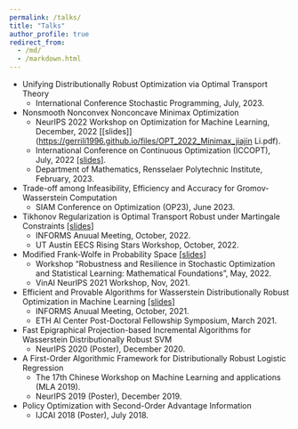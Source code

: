 ```yaml
---
permalink: /talks/
title: "Talks"
author_profile: true
redirect_from: 
  - /md/
  - /markdown.html
---
```


- Unifying Distributionally Robust Optimization via Optimal Transport Theory
    - International Conference Stochastic Programming, July, 2023. 
- Nonsmooth  Nonconvex Nonconcave Minimax Optimization
    - NeurIPS 2022 Workshop on Optimization for Machine Learning, December, 2022  [[slides]](https://gerrili1996.github.io/files/OPT_2022_Minimax_jiajin Li.pdf).
    - International Conference on Continuous Optimization (ICCOPT), July, 2022 [[slides]](https://gerrili1996.github.io/files/iccopt_2022_jiajin.pdf). 
    - Department of Mathematics, Rensselaer Polytechnic Institute, February, 2023.
- Trade-off among Infeasibility, Efficiency and Accuracy for Gromov-Wasserstein Computation
    - SIAM Conference on Optimization (OP23), June  2023. 
- Tikhonov Regularization is Optimal Transport Robust under Martingale Constraints [[slides]](https://gerrili1996.github.io/files/Slides_informs_martingale_2022.pdf)
    - INFORMS Anuual Meeting, October, 2022.
    - UT Austin EECS Rising Stars Workshop, October, 2022.
- Modified Frank-Wolfe in Probability Space [[slides]](https://gerrili1996.github.io/files/fw_erice_jiajin.pdf)
    - Workshop “Robustness and Resilience in Stochastic Optimization and Statistical Learning:
    Mathematical Foundations”, May, 2022.
    -  VinAI NeurIPS 2021 Workshop, Nov, 2021.
- Efficient and Provable Algorithms for Wasserstein Distributionally Robust Optimization in Machine Learning [[slides]](https://gerrili1996.github.io/files/DRO_Slides.pdf)
    - INFORMS Anuual Meeting, October, 2021.
    - ETH AI Center Post-Doctoral Fellowship Symposium, March 2021. 
- Fast Epigraphical Projection-based Incremental Algorithms for Wasserstein Distributionally Robust SVM  
    - NeurIPS 2020 (Poster), December 2020.
- A First-Order Algorithmic Framework for  Distributionally Robust Logistic Regression 
    - The 17th Chinese Workshop on Machine Learning and applications (MLA 2019).
    - NeurIPS 2019 (Poster), December 2019.
- Policy Optimization with Second-Order Advantage Information 
    - IJCAI 2018 (Poster), July 2018.
